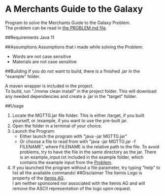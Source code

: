 # A Merchants Guide to the Galaxy #
Program to solve the Merchants Guide to the Galaxy Problem.  
The problem can be read in [the PROBLEM.md file](PROBLEM.md).

##Requirements
Java 11

##Assumptions
Assumptions that i made while solving the Problem:  
- Words are not case sensitive
- Materials are not case sensitive

##Building
If you do not want to build, there is a finished .jar in the "example" folder.

A maven wrapper is included in the project.  
To build, run "./mvnw clean install" in the project folder.
This will download any needed dependencies and create a .jar in the "target" folder.  

##Usage
1) Locate the MGTTG.jar file folder. This is either /target, if you built yourself, or /example, if you want to use the pre-built jar.  
2) Open the folder in a terminal of your choice.  
3) Launch the Program: 
   - Either launch the program with "java -jar MGTTG.jar"
   - Or choose a file to read from with "java -jar MGTTG.jar -f FILENAME", where FILENAME is the relative path to the file. To avoid problems, try to have the file in the same directory as the jar. There is an example_input.txt included in the example folder, which contains the example input from the [Problem](PROBLEM.md).
4) If you launched the program without a file parameter, try typing "help" to list all the available commands!
##Disclaimer
The Itemis Logo is property of the [itemis AG](https://www.itemis.com).  
I am neither sponsored nor associated with the itemis AG and will remove the ASCII
representation of the logo upon request.